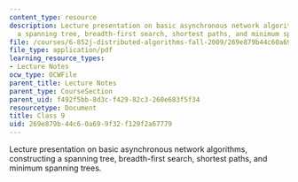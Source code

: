 ```yaml
---
content_type: resource
description: Lecture presentation on basic asynchronous network algorithms, constructing
  a spanning tree, breadth-first search, shortest paths, and minimum spanning trees.
file: /courses/6-852j-distributed-algorithms-fall-2009/269e879b44c60a699f32f129f2a67779_MIT6_852JF09_lec09.pdf
file_type: application/pdf
learning_resource_types:
- Lecture Notes
ocw_type: OCWFile
parent_title: Lecture Notes
parent_type: CourseSection
parent_uid: f492f5bb-8d3c-f429-82c3-260e683f5f34
resourcetype: Document
title: Class 9
uid: 269e879b-44c6-0a69-9f32-f129f2a67779
---
```

Lecture presentation on basic asynchronous network algorithms, constructing a spanning tree, breadth-first search, shortest paths, and minimum spanning trees.


